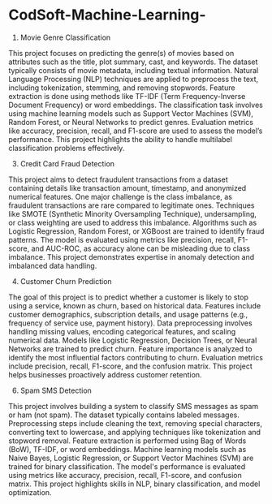 # CodSoft-Machine-Learning-

1. Movie Genre Classification
   
This project focuses on predicting the genre(s) of movies based on attributes such as the title, plot summary, cast, and keywords. The dataset typically consists of movie metadata, including textual information. Natural Language Processing (NLP) techniques are applied to preprocess the text, including tokenization, stemming, and removing stopwords. Feature extraction is done using methods like TF-IDF (Term Frequency-Inverse Document Frequency) or word embeddings. The classification task involves using machine learning models such as Support Vector Machines (SVM), Random Forest, or Neural Networks to predict genres. Evaluation metrics like accuracy, precision, recall, and F1-score are used to assess the model’s performance. This project highlights the ability to handle multilabel classification problems effectively.

3. Credit Card Fraud Detection
   
This project aims to detect fraudulent transactions from a dataset containing details like transaction amount, timestamp, and anonymized numerical features. One major challenge is the class imbalance, as fraudulent transactions are rare compared to legitimate ones. Techniques like SMOTE (Synthetic Minority Oversampling Technique), undersampling, or class weighting are used to address this imbalance. Algorithms such as Logistic Regression, Random Forest, or XGBoost are trained to identify fraud patterns. The model is evaluated using metrics like precision, recall, F1-score, and AUC-ROC, as accuracy alone can be misleading due to class imbalance. This project demonstrates expertise in anomaly detection and imbalanced data handling.

4. Customer Churn Prediction
   
The goal of this project is to predict whether a customer is likely to stop using a service, known as churn, based on historical data. Features include customer demographics, subscription details, and usage patterns (e.g., frequency of service use, payment history). Data preprocessing involves handling missing values, encoding categorical features, and scaling numerical data. Models like Logistic Regression, Decision Trees, or Neural Networks are trained to predict churn. Feature importance is analyzed to identify the most influential factors contributing to churn. Evaluation metrics include precision, recall, F1-score, and the confusion matrix. This project helps businesses proactively address customer retention.

6. Spam SMS Detection
   
This project involves building a system to classify SMS messages as spam or ham (not spam). The dataset typically contains labeled messages. Preprocessing steps include cleaning the text, removing special characters, converting text to lowercase, and applying techniques like tokenization and stopword removal. Feature extraction is performed using Bag of Words (BoW), TF-IDF, or word embeddings. Machine learning models such as Naive Bayes, Logistic Regression, or Support Vector Machines (SVM) are trained for binary classification. The model's performance is evaluated using metrics like accuracy, precision, recall, F1-score, and confusion matrix. This project highlights skills in NLP, binary classification, and model optimization.
